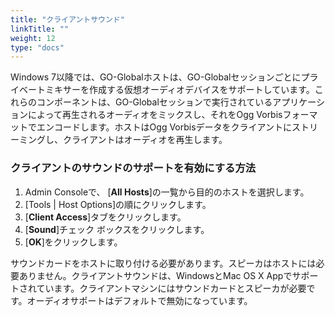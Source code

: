 ```yaml
---
title: "クライアントサウンド"
linkTitle: ""
weight: 12
type: "docs"
---
```

Windows 7以降では、GO-Globalホストは、GO-Globalセッションごとにプライベートミキサーを作成する仮想オーディオデバイスをサポートしています。これらのコンポーネントは、GO-Globalセッションで実行されているアプリケーションによって再生されるオーディオをミックスし、それをOgg Vorbisフォーマットでエンコードします。ホストはOgg Vorbisデータをクライアントにストリーミングし、クライアントはオーディオを再生します。

### クライアントのサウンドのサポートを有効にする方法

1. Admin Consoleで、 [**All Hosts**]の一覧から目的のホストを選択します。
2. [Tools | Host Options]の順にクリックします。
3. [**Client Access**]タブをクリックします。
4. [**Sound**]チェック ボックスをクリックします。
5. [**OK**]をクリックします。

サウンドカードをホストに取り付ける必要があります。スピーカはホストには必要ありません。クライアントサウンドは、WindowsとMac OS X Appでサポートされています。クライアントマシンにはサウンドカードとスピーカが必要です。オーディオサポートはデフォルトで無効になっています。